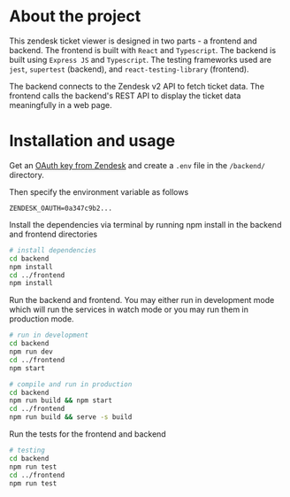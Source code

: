 # About the project

This zendesk ticket viewer is designed in two parts - a frontend and backend. The frontend is built with `React` and `Typescript`. The backend is built using `Express JS` and `Typescript`. The testing frameworks used are `jest`, `supertest` (backend), and `react-testing-library` (frontend).

The backend connects to the Zendesk v2 API to fetch ticket data. The frontend calls the backend's REST API to display the ticket data meaningfully in a web page.

# Installation and usage

Get an [OAuth key from Zendesk](https://developer.zendesk.com/documentation/ticketing/working-with-oauth/creating-and-using-oauth-tokens-with-the-api/) and create a `.env` file in the `/backend/` directory.

Then specify the environment variable as follows

```.env
ZENDESK_OAUTH=0a347c9b2...
```

Install the dependencies via terminal by running npm install in the backend and frontend directories

```bash
# install dependencies
cd backend
npm install
cd ../frontend
npm install
```

Run the backend and frontend. You may either run in development mode which will run the services in watch mode or you may run them in production mode.

```bash
# run in development
cd backend
npm run dev
cd ../frontend
npm start

# compile and run in production
cd backend
npm run build && npm start
cd ../frontend
npm run build && serve -s build
```

Run the tests for the frontend and backend

```bash
# testing
cd backend
npm run test
cd ../frontend
npm run test
```
